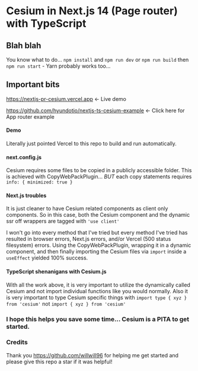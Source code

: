 
# Cesium in Next.js 14 (Page router) with TypeScript

## Blah blah
You know what to do... `npm install` and `npm run dev` or `npm run build` then `npm run start` - Yarn probably works too...

## Important bits
https://nextjs-pr-cesium.vercel.app <- Live demo

https://github.com/hyundotio/nextjs-ts-cesium-example <- Click here for App router example

#### Demo
Literally just pointed Vercel to this repo to build and run automatically. 

#### next.config.js
Cesium requires some files to be copied in a publicly accessible folder. This is achieved with CopyWebPackPlugin... *BUT* each copy statements requires `info: { minimized: true }`

#### Next.js troubles
It is just cleaner to have Cesium related components as client only components. So in this case, both the Cesium component and the dynamic ssr off wrappers are tagged with `'use client'`

I won't go into every method that I've tried but every method I've tried has resulted in browser errors, Next.js errors, and/or Vercel (500 status filesystem) errors. Using the CopyWebPackPlugin, wrapping it in a dynamic component, and then finally importing the Cesium files via `import` inside a `useEffect` yielded 100% success.

#### TypeScript shenanigans with Cesium.js
With all the work above, it is very important to utilize the dynamically called Cesium and not import individual functions like you would normally. Also it is very important to type Cesium specific  things with `import type { xyz } from 'cesium'` not `import { xyz } from 'cesium'`

### I hope this helps you save some time... Cesium is a PITA to get started.

### Credits
Thank you https://github.com/willwill96 for helping me get started
and please give this repo a star if it was helpful!